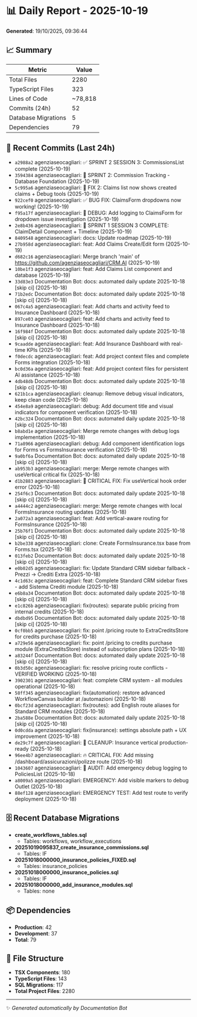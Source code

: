 # 📊 Daily Report - 2025-10-19

**Generated**: 19/10/2025, 09:36:44

## 📈 Summary

| Metric | Value |
|--------|-------|
| Total Files | 2280 |
| TypeScript Files | 323 |
| Lines of Code | ~78,818 |
| Commits (24h) | 52 |
| Database Migrations | 5 |
| Dependencies | 79 |

## 📝 Recent Commits (Last 24h)

- `a2988a2` agenziaseocagliari: ✅ SPRINT 2 SESSION 3: CommissionsList complete (2025-10-19)
- `3594384` agenziaseocagliari: 🎯 SPRINT 2: Commission Tracking - Database Foundation (2025-10-19)
- `5c995a6` agenziaseocagliari: 🐛 FIX 2: Claims list now shows created claims + Debug tools (2025-10-19)
- `922cef0` agenziaseocagliari: ✅ BUG FIX: ClaimsForm dropdowns now working! (2025-10-19)
- `f95a17f` agenziaseocagliari: 🐛 DEBUG: Add logging to ClaimsForm for dropdown issue investigation (2025-10-19)
- `2e8b436` agenziaseocagliari: 🚀 SPRINT 1 SESSION 3 COMPLETE: ClaimDetail Component + Timeline (2025-10-19)
- `8409548` agenziaseocagliari: docs: Update roadmap (2025-10-19)
- `27b958d` agenziaseocagliari: feat: Add Claims Create/Edit form (2025-10-19)
- `d682c16` agenziaseocagliari: Merge branch 'main' of https://github.com/agenziaseocagliari/CRM.AI (2025-10-19)
- `10be1f3` agenziaseocagliari: feat: Add Claims List component and database (2025-10-19)
- `33d83e3` Documentation Bot: docs: automated daily update 2025-10-18 [skip ci] (2025-10-18)
- `71b2edc` Documentation Bot: docs: automated daily update 2025-10-18 [skip ci] (2025-10-18)
- `067c4a5` agenziaseocagliari: feat: Add charts and activity feed to Insurance Dashboard (2025-10-18)
- `897ce03` agenziaseocagliari: feat: Add charts and activity feed to Insurance Dashboard (2025-10-18)
- `16f984f` Documentation Bot: docs: automated daily update 2025-10-18 [skip ci] (2025-10-18)
- `9caadde` agenziaseocagliari: feat: Add Insurance Dashboard with real-time KPIs (2025-10-18)
- `f0decdc` agenziaseocagliari: feat: Add project context files and complete Forms integration (2025-10-18)
- `bc0d36a` agenziaseocagliari: feat: Add project context files for persistent AI assistance (2025-10-18)
- `4db48db` Documentation Bot: docs: automated daily update 2025-10-18 [skip ci] (2025-10-18)
- `621b1ca` agenziaseocagliari: cleanup: Remove debug visual indicators, keep clean code (2025-10-18)
- `454e8a9` agenziaseocagliari: debug: Add document title and visual indicators for component verification (2025-10-18)
- `42bc324` Documentation Bot: docs: automated daily update 2025-10-18 [skip ci] (2025-10-18)
- `b8abd1e` agenziaseocagliari: Merge remote changes with debug logs implementation (2025-10-18)
- `71a8966` agenziaseocagliari: debug: Add component identification logs for Forms vs FormsInsurance verification (2025-10-18)
- `9a0bf6a` Documentation Bot: docs: automated daily update 2025-10-18 [skip ci] (2025-10-18)
- `ab953b3` agenziaseocagliari: merge: Merge remote changes with useVertical critical fix (2025-10-18)
- `d1b2883` agenziaseocagliari: 🚨 CRITICAL FIX: Fix useVertical hook order error (2025-10-18)
- `254f6c3` Documentation Bot: docs: automated daily update 2025-10-18 [skip ci] (2025-10-18)
- `a4444c2` agenziaseocagliari: merge: Merge remote changes with local FormsInsurance routing updates (2025-10-18)
- `2a072a3` agenziaseocagliari: feat: Add vertical-aware routing for FormsInsurance (2025-10-18)
- `25b76f1` Documentation Bot: docs: automated daily update 2025-10-18 [skip ci] (2025-10-18)
- `b2be338` agenziaseocagliari: clone: Create FormsInsurance.tsx base from Forms.tsx (2025-10-18)
- `013feb2` Documentation Bot: docs: automated daily update 2025-10-18 [skip ci] (2025-10-18)
- `e0b02d5` agenziaseocagliari: fix: Update Standard CRM sidebar fallback - Prezzi → Crediti Extra (2025-10-18)
- `4c1d63c` agenziaseocagliari: feat: Complete Standard CRM sidebar fixes - add Sistema Crediti module (2025-10-18)
- `e6b8a34` Documentation Bot: docs: automated daily update 2025-10-18 [skip ci] (2025-10-18)
- `e1c826b` agenziaseocagliari: fix(routes): separate public pricing from internal credits (2025-10-18)
- `dbdbd95` Documentation Bot: docs: automated daily update 2025-10-18 [skip ci] (2025-10-18)
- `0cf0bb5` agenziaseocagliari: fix: point /pricing route to ExtraCreditsStore for credits purchase (2025-10-18)
- `a729e56` agenziaseocagliari: fix: point /pricing to credits purchase module (ExtraCreditsStore) instead of subscription plans (2025-10-18)
- `a83244f` Documentation Bot: docs: automated daily update 2025-10-18 [skip ci] (2025-10-18)
- `0b3d50c` agenziaseocagliari: fix: resolve pricing route conflicts - VERIFIED WORKING (2025-10-18)
- `3902301` agenziaseocagliari: feat: complete CRM system - all modules operational (2025-10-18)
- `58ff345` agenziaseocagliari: fix(automation): restore advanced WorkflowCanvas builder at /automazioni (2025-10-18)
- `0bcf23d` agenziaseocagliari: fix(routes): add English route aliases for Standard CRM modules (2025-10-18)
- `2ba588e` Documentation Bot: docs: automated daily update 2025-10-18 [skip ci] (2025-10-18)
- `0d0cdda` agenziaseocagliari: fix(insurance): settings absolute path + UX improvement (2025-10-18)
- `de29c7f` agenziaseocagliari: 🎊 CLEANUP: Insurance vertical production-ready (2025-10-18)
- `96ee4b7` agenziaseocagliari: 🔥 CRITICAL FIX: Add missing /dashboard/assicurazioni/polizze route (2025-10-18)
- `1043607` agenziaseocagliari: 🔬 AUDIT: Add emergency debug logging to PoliciesList (2025-10-18)
- `a8009a5` agenziaseocagliari: EMERGENCY: Add visible markers to debug Outlet (2025-10-18)
- `88ef128` agenziaseocagliari: EMERGENCY TEST: Add test route to verify deployment (2025-10-18)

## 🗄️ Recent Database Migrations

- **create_workflows_tables.sql**
  - Tables: workflows, workflow_executions
- **20251019095837_create_insurance_commissions.sql**
  - Tables: IF
- **20251018000000_insurance_policies_FIXED.sql**
  - Tables: insurance_policies
- **20251018000000_insurance_policies.sql**
  - Tables: IF
- **20251018000000_add_insurance_modules.sql**
  - Tables: none

## 📦 Dependencies

- **Production**: 42
- **Development**: 37
- **Total**: 79

## 📁 File Structure

- **TSX Components**: 180
- **TypeScript Files**: 143
- **SQL Migrations**: 117
- **Total Project Files**: 2280

---
✨ *Generated automatically by Documentation Bot*
